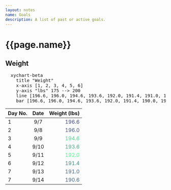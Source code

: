 ```yaml
---
layout: notes
name: Goals
description: A list of past or active goals.
---
```

<h1>{{page.name}}</h1>


<h2>Weight</h2>
  
<pre class="mermaid" >
  xychart-beta
    title "Weight" 
    x-axis [1, 2, 3, 4, 5, 6] 
    y-axis "lbs" 175 --> 200
    line [196.6, 196.0, 194.6, 193.6, 192.0, 191.4, 191.0, 190.6]
    bar [196.6, 196.0, 194.6, 193.6, 192.0, 191.4, 190.0, 190.6]
</pre>
  
|Day No.|Date|Weight (lbs)|
|:---|:---:|---:|
|1|9/7|<font color="444488"> 196.6</font>|
|2|9/8|<font color="445888"> 196.0</font>|
|3|9/9|<font color="#44D888">194.6</font>|
|4|9/10|<font color="#44A888">193.6</font>|
|5|9/11|<font color="#44F888">192.0</font>|
|6|9/12|<font color="#448888">191.4</font>|
|7|9/13|<font color="#446888">191.0</font>|
|7|9/14|<font color="#446888">190.6</font>|
